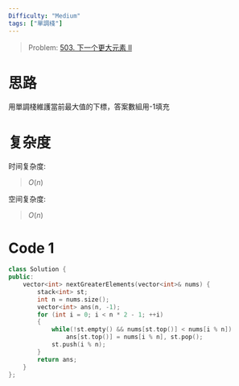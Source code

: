 ```yaml
---
Difficulty: "Medium"
tags: ["單調棧"]
---
```


> Problem: [503. 下一个更大元素 II](https://leetcode.cn/problems/next-greater-element-ii)

# 思路

用單調棧維護當前最大值的下標，答案數組用-1填充

# 复杂度

时间复杂度:
> $O(n)$

空间复杂度:
> $O(n)$

# Code 1
```c++
class Solution {
public:
    vector<int> nextGreaterElements(vector<int>& nums) {
        stack<int> st;
        int n = nums.size();
        vector<int> ans(n, -1);
        for (int i = 0; i < n * 2 - 1; ++i)
        {
            while(!st.empty() && nums[st.top()] < nums[i % n])
                ans[st.top()] = nums[i % n], st.pop();
            st.push(i % n);
        }
        return ans;
    }
};
```
  
